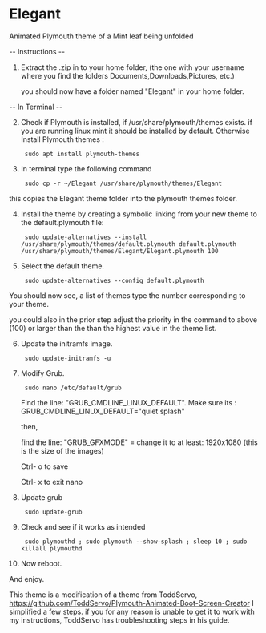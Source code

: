 # Elegant
Animated Plymouth theme of a Mint leaf being unfolded

-- Instructions -- 

1. Extract the .zip in to your home folder, (the one with your username where you find the folders Documents,Downloads,Pictures, etc.)

    you should now have a folder named "Elegant" in your home folder.



-- In Terminal --

2. Check if Plymouth is installed, if /usr/share/plymouth/themes exists. if you are running linux mint it should be installed by default. Otherwise Install Plymouth themes :

        sudo apt install plymouth-themes


3. In terminal type the following command

        sudo cp -r ~/Elegant /usr/share/plymouth/themes/Elegant

this copies the Elegant theme folder into the plymouth themes folder.


4. Install the theme by creating a symbolic linking from your new theme to the default.plymouth file:


        sudo update-alternatives --install /usr/share/plymouth/themes/default.plymouth default.plymouth /usr/share/plymouth/themes/Elegant/Elegant.plymouth 100


5. Select the default theme.
   
        sudo update-alternatives --config default.plymouth

You should now see, a list of themes type the number corresponding to your theme.

you could also in the prior step adjust the priority in the command to above (100) or larger than the than the highest value in the theme list. 


6. Update the initramfs image.

        sudo update-initramfs -u


7. Modify Grub.


        sudo nano /etc/default/grub



   Find the line: "GRUB_CMDLINE_LINUX_DEFAULT". Make sure its : GRUB_CMDLINE_LINUX_DEFAULT="quiet splash"

   then,

   find the line: "GRUB_GFXMODE" = change it to at least: 1920x1080 (this is the size of the images)

    Ctrl- o to save 

   Ctrl- x to exit nano

8. Update grub

        sudo update-grub

9. Check and see if it works as intended

        sudo plymouthd ; sudo plymouth --show-splash ; sleep 10 ; sudo killall plymouthd



5. Now reboot.

And enjoy.

This theme is a modification of a theme from ToddServo, https://github.com/ToddServo/Plymouth-Animated-Boot-Screen-Creator
I simplified a few steps. if you for any reason is unable to get it to work with my instructions, ToddServo has troubleshooting steps in his guide.

